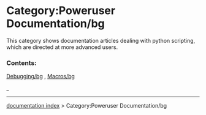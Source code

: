 # Category:Poweruser Documentation/bg
This category shows documentation articles dealing with python scripting, which are directed at more advanced users.

### Contents:

[Debugging/bg](Debugging/bg.md) , [Macros/bg](Macros/bg.md)

_

---
[documentation index](../README.md) > Category:Poweruser Documentation/bg
